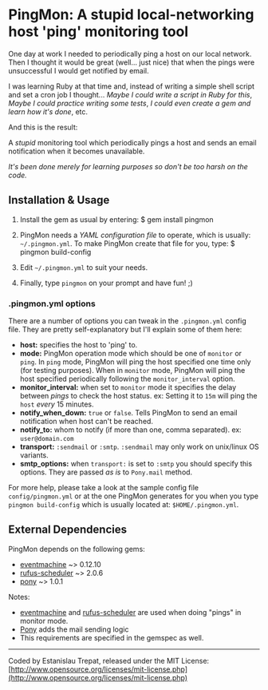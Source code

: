 # PingMon: A stupid local-networking host 'ping' monitoring tool

One day at work I needed to periodically ping a host on our local network. Then I
thought it would be great (well... just nice) that when the pings were unsuccessful
I would get notified by email.

I was learning Ruby at that time and, instead of writing a simple shell script and set a cron job
I thought... *Maybe I could write a script in Ruby for this*, *Maybe I could practice
writing some tests*, *I could even create a gem and learn how it's done*, etc.

And this is the result:

A *stupid* monitoring tool which periodically pings a host and sends an email
notification when it becomes unavailable.

*It's been done merely for learning purposes so don't be too harsh on the code.*

## Installation & Usage

1. Install the gem as usual by entering:
        $ gem install pingmon

2. PingMon needs a *YAML configuration file* to operate, which is usually:
`~/.pingmon.yml`. To make PingMon create that file for you, type:
        $ pingmon build-config

3. Edit `~/.pingmon.yml` to suit your needs.

4. Finally, type `pingmon` on your prompt and have fun! ;)

### .pingmon.yml options

There are a number of options you can tweak in the `.pingmon.yml` config file. They
are pretty self-explanatory but I'll explain some of them here:

- **host:** specifies the host to 'ping' to.
- **mode:** PingMon operation mode which should be one of `monitor` or `ping`. In
`ping` mode, PingMon will ping the host specified one time only (for testing
purposes). When in `monitor` mode, PingMon will ping the host specified periodically
following the `monitor_interval` option.
- **monitor_interval:** when set to `monitor` mode it specifies the delay between
*pings* to check the host status. ex: Setting it to `15m` will ping the `host`
*every* 15 minutes.
- **notify_when_down:** `true` or `false`. Tells PingMon to send an email notification
when host can't be reached.
- **notify_to:** whom to notify (if more than one, comma separated). ex: `user@domain.com`
- **transport:** `:sendmail` or `:smtp`. `:sendmail` may only work on unix/linux OS
variants.
- **smtp_options:** when `transport:` is set to `:smtp` you should specify this
options. They are passed *as is* to `Pony.mail` method.

For more help, please take a look at the sample config file `config/pingmon.yml` or
at the one PingMon generates for you when you type `pingmon build-config` which is
usually located at: `$HOME/.pingmon.yml`.

## External Dependencies

PingMon depends on the following gems:

- [eventmachine](http://github.com/eventmachine/eventmachine) ~> 0.12.10
- [rufus-scheduler](http://github.com/jmettraux/rufus-scheduler) ~> 2.0.6
- [pony](http://github.com/adamwiggins/pony) ~> 1.0.1

Notes:

- [eventmachine](http://github.com/eventmachine/eventmachine) and [rufus-scheduler](http://github.com/jmettraux/rufus-scheduler) are used when doing "pings" in monitor mode.
- [Pony](http://github.com/adamwiggins/pony) adds the mail sending logic
- This requirements are specified in the gemspec as well.

---

Coded by Estanislau Trepat, released under the MIT License: [http://www.opensource.org/licenses/mit-license.php](http://www.opensource.org/licenses/mit-license.php)


